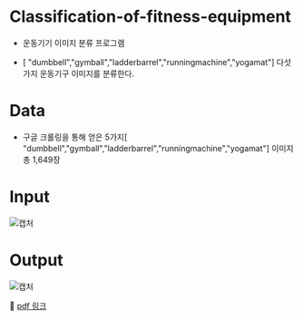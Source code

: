 # Classification-of-fitness-equipment

+ 운동기기 이미지 분류 프로그램

+ [ "dumbbell","gymball","ladderbarrel","runningmachine","yogamat"] 다섯가지 운동기구 이미지를 분류한다.



# Data

+ 구글 크롤링을 통해 얻은 5가지[ "dumbbell","gymball","ladderbarrel","runningmachine","yogamat"] 이미지 총 1,649장




# Input
![캡처](https://user-images.githubusercontent.com/76441392/116020578-8ce8ef80-a681-11eb-967f-f06968695bec.JPG)


# Output
![캡처](https://user-images.githubusercontent.com/76441392/116020654-b43fbc80-a681-11eb-8905-fdd298cb7381.JPG)


:file_folder: [pdf 링크](file:///C:/Users/moile/Downloads/%EC%9A%B4%EB%8F%99%EA%B8%B0%EA%B5%AC%EB%B6%84%EB%A5%98%20%ED%94%84%EB%A1%9C%EC%A0%9D%ED%8A%B8.pptx.pdf)
